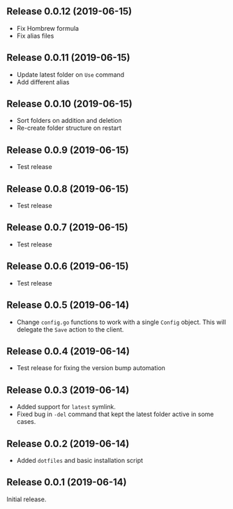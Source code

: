 ## Release 0.0.12 (2019-06-15)

- Fix Hombrew formula
- Fix alias files

## Release 0.0.11 (2019-06-15)

- Update latest folder on `Use` command
- Add different alias

## Release 0.0.10 (2019-06-15)

- Sort folders on addition and deletion
- Re-create folder structure on restart

## Release 0.0.9 (2019-06-15)

- Test release

## Release 0.0.8 (2019-06-15)

- Test release

## Release 0.0.7 (2019-06-15)

- Test release

## Release 0.0.6 (2019-06-15)

- Test release

## Release 0.0.5 (2019-06-14)

- Change `config.go` functions to work with a single `Config` object. This will delegate the `Save` action to the client.

## Release 0.0.4 (2019-06-14)

- Test release for fixing the version bump automation

## Release 0.0.3 (2019-06-14)

- Added support for `latest` symlink.
- Fixed bug in `-del` command that kept the latest folder active in some cases.

## Release 0.0.2 (2019-06-14)

- Added `dotfiles` and basic installation script

## Release 0.0.1 (2019-06-14)

Initial release.
